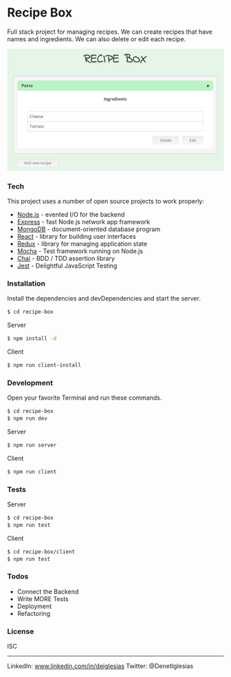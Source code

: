 # Recipe Box

Full stack project for managing recipes. We can create recipes that have names and ingredients. We can also delete or edit each recipe.

![Recipe Box](./mockup/recipe-box.png)

### Tech

This project uses a number of open source projects to work properly:

* [Node.js] - evented I/O for the backend
* [Express] - fast Node.js network app framework 
* [MongoDB] - document-oriented database program
* [React] - library for building user interfaces
* [Redux] - library for managing application state
* [Mocha] - Test framework running on Node.js
* [Chai] - BDD / TDD assertion library
* [Jest] - Delightful JavaScript Testing

### Installation

Install the dependencies and devDependencies and start the server.

```sh
$ cd recipe-box
```
Server
```sh
$ npm install -d
```
Client
```sh
$ npm run client-install
```

### Development

Open your favorite Terminal and run these commands.
```sh
$ cd recipe-box
$ npm run dev
```
Server
```sh
$ npm run server
```
Client
```sh
$ npm run client
```

### Tests

Server
```sh
$ cd recipe-box
$ npm run test
```
Client
```sh
$ cd recipe-box/client
$ npm run test
```

### Todos
 - Connect the Backend  
 - Write MORE Tests
 - Deployment
 - Refactoring
 
### License

ISC

---

LinkedIn: www.linkedin.com/in/deiglesias
Twitter: @DenetIglesias

   [Node.js]: <http://nodejs.org>
   [express]: <http://expressjs.com>
   [MongoDB]: <http://www.mongodb.com/>
   [React]: <http://reactjs.org/>
   [Redux]: <https://redux.js.org/introduction>
   [Mocha]: <https://mochajs.org/>
   [Chai]: <https://www.chaijs.com/>
   [Jest]: <https://jestjs.io/>


